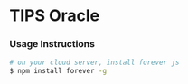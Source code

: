 # TIPS Oracle

### Usage Instructions

```bash
# on your cloud server, install forever js
$ npm install forever -g
```
